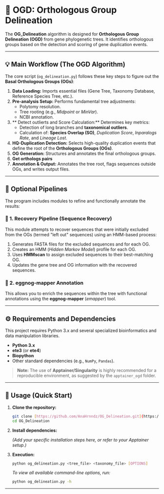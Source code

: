 # 🧬 OGD: Orthologous Group Delineation 


The **OG_Delineation** algorithm is designed for **Orthologous Group Delineation (OGD)** from gene phylogenetic trees. It identifies orthologous groups based on the detection and scoring of gene duplication events.

---

## 💡 Main Workflow (The OGD Algorithm)

The core script (`og_delineation.py`) follows these key steps to figure out the **Basal Orthologous Groups (OGs)**:

1.  **Data Loading:** Imports essential files (Gene Tree, Taxonomy Database, Reference Species Tree, etc.).
2.  **Pre-analysis Setup:** Performs fundamental tree adjustments:
    * Polytomy resolution.
    * Tree rooting (e.g., *Midpoint* or *MinVar*).
    * NCBI annotation.
3.  ** Detect outlierts and Score Calculation:** Determines key metrics:
    * Detection of long branches and **taxonomical outliers**.
    * Calculation of: **Species Overlap (SO)**, *Duplication Score*, *Inparalogs Rate*, and *Lineage Lost*.
4.  **HQ-Duplication Detection:** Selects high-quality duplication events that define the root of the **Orthologous Groups (OGs)**.
5.  **OG Generation:** Structures and annotates the final orthologous groups.
6.  **Get orthologs pairs**
6.  **Annotation & Output:** Annotates the tree root, flags sequences outside OGs, and writes output files.

---

## 🧩 Optional Pipelines

The program includes modules to refine and functionally annotate the results:

### 🔄 1. Recovery Pipeline (Sequence Recovery)

This module attempts to recover sequences that were initially excluded from the OGs (termed "left out" sequences) using an HMM-based process:

1.  Generates FASTA files for the excluded sequences and for each OG.
2.  Creates an HMM (*Hidden Markov Model*) profile for each OG.
3.  Uses **HMMscan** to assign excluded sequences to their best-matching OG.
4.  Updates the gene tree and OG information with the recovered sequences.

### 📝 2. eggnog-mapper Annotation

This allows you to enrich the sequences within the tree with functional annotations using the **eggnog-mapper** (*emapper*) tool.

---

## ⚙️ Requirements and Dependencies

This project requires Python 3.x and several specialized bioinformatics and data manipulation libraries.

* **Python 3.x**
* **ete3** (or **ete4**)
* **Biopython**
* Other standard dependencies (e.g., `NumPy`, `Pandas`).

> **Note:** The use of **Apptainer/Singularity** is highly recommended for a reproducible environment, as suggested by the `apptainer_ogd` folder.

---

## 🚀 Usage (Quick Start)

1.  **Clone the repository:**

    ```bash
    git clone [https://github.com/AnaHrnndz/OG_Delineation.git](https://github.com/AnaHrnndz/OG_Delineation.git)
    cd OG_Delineation
    ```

2.  **Install dependencies:**

    *(Add your specific installation steps here, or refer to your Apptainer setup.)*

3.  **Execution:**

    ```bash
    python og_delineation.py <tree_file> <taxonomy_file> [OPTIONS]
    ```

    *To view all available command-line options, run:*
    ```bash
    python og_delineation.py -h
    ```

---
